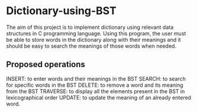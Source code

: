 # Dictionary-using-BST

The aim of this project is to implement dictionary using relevant data structures in C programming language. Using this program, the user must be able to store words in the dictionary along with their meanings and it should be easy to search the meanings of those words when needed.

## Proposed operations

INSERT: to enter words and their meanings in the BST 
SEARCH: to search for specific words in the BST
DELETE: to remove a word and its meaning from the BST
TRAVERSE: to display all the elements present in the BST in lexicographical order
UPDATE: to update the meaning of an already entered word.
